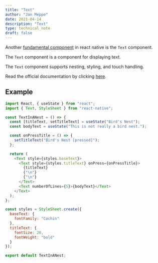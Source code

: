 ```yaml
---
title: "Text"
author: "Jan Meppe"
date: 2021-04-14
description: "Text"
type: technical_note
draft: false
---
```


Another [fundamental component](https://reactnative.dev/docs/components-and-apis#basic-components) in react native is the `Text` component. 

The `Text` component is a component for displaying text. 

The `Text` component supports nesting, styling, and touch handling. 

Read the official documentation by clicking [here](https://reactnative.dev/docs/text).

## Example

```js
import React, { useState } from "react";
import { Text, StyleSheet } from "react-native";

const TextInANest = () => {
  const [titleText, setTitleText] = useState("Bird's Nest");
  const bodyText = useState("This is not really a bird nest.");

  const onPressTitle = () => {
    setTitleText("Bird's Nest [pressed]");
  };

  return (
    <Text style={styles.baseText}>
      <Text style={styles.titleText} onPress={onPressTitle}>
        {titleText}
        {"\n"}
        {"\n"}
      </Text>
      <Text numberOfLines={5}>{bodyText}</Text>
    </Text>
  );
};

const styles = StyleSheet.create({
  baseText: {
    fontFamily: "Cochin"
  },
  titleText: {
    fontSize: 20,
    fontWeight: "bold"
  }
});

export default TextInANest;
```